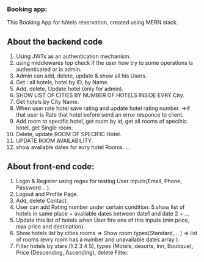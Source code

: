 ### Booking app: 
This Booking App for hôtels réservation, created using MERN stack. 

## About the backend code

1. Using JWTs as an authentication mechanism.
2. using middlewares top check if the user how try to some operations is authenticated or is admin.
3. Admin can add, delete, update & show all his Users. 
4. Get : all hotels, hotel by ID, by Name. 
5. Add, delete, Update hotel (only for admin).
6. SHOW LIST OF CITIES BY NUMBER OF HOTELS INSIDE EVRY City.
7. Get hotels by City Name.
8. When user rate hotel save rating and update hotel rating number. =>if that user is 
Rate that hotel before send an error responce to client. 
10. Add room to specific hotel, get room by id, get all rooms of specihic hotel, get Single room.
11. Delete, update ROOM OF SPECIFIC Hotel.
12. UPDATE ROOM AVAILABILITY.
13. show available dates for evry hotel Rooms.
... 

## About front-end code:

1. Login & Register using regex for testing User Inputs(Email, Phone, Password... ). 
2. Logout and Profile Page. 
3. Add, delete Contact.
4. User can add Rating number under certain condition.
5.show list of hotels in same place + available dates between date1 and date 2 + ... 
6. Update this list of hotels when User fire one of this Inputs (min price, max price and destination).
7. Show hotels list by cities rooms => Show room types(Standard,... ) => list of rooms (evry room has à number and unavailable dates array ).
8. Filter hotels by stars (1 2 3 4 5), types (Motels, desorts, Inn, Boutique), Price (Descending, Ascending), delete Filter. 
